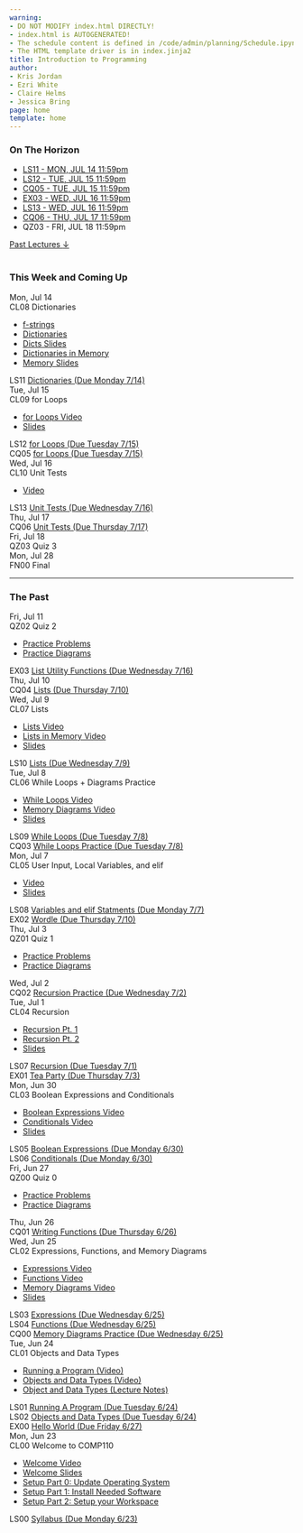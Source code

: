 ```yaml
---
warning:
- DO NOT MODIFY index.html DIRECTLY!
- index.html is AUTOGENERATED! 
- The schedule content is defined in /code/admin/planning/Schedule.ipynb
- The HTML template driver is in index.jinja2
title: Introduction to Programming
author:
- Kris Jordan
- Ezri White
- Claire Helms
- Jessica Bring
page: home
template: home
---
```


<div class="link-page pt-4">
<div class="row">

<!-- Horizon Box/Column -->
<div class="col-lg-4 col-md-12 col-md-1 order-lg-3 pt-5"> 
<div class="horizon-box mb-3">
<h3 class="header text-center pt-2">On The Horizon</h3><ul class="list-unstyled d-flexpx-sm-5 px-md-5 px-lg-0 flex-wrap justify-content-center justify-content-md-between justify-content-lg-center align-items-center"><li class="horizon-item"><a href="https://www.gradescope.com/">LS11 - MON, JUL 14 11:59pm</a></li><li class="horizon-item"><a href="https://www.gradescope.com/">LS12 - TUE, JUL 15 11:59pm</a></li><li class="horizon-item"><a href="/cqs/for-loops-lists-dicts.html">CQ05 - TUE, JUL 15 11:59pm</a></li><li class="horizon-item"><a href="/exercises/list-utils.html">EX03 - WED, JUL 16 11:59pm</a></li><li class="horizon-item"><a href="https://www.gradescope.com/">LS13 - WED, JUL 16 11:59pm</a></li><li class="horizon-item"><a href="/cqs/list-unit-tests.html">CQ06 - THU, JUL 17 11:59pm</a></li><li class="horizon-item"><span>QZ03 - FRI, JUL 18 11:59pm</span></li></ul></div>
<div class="past-link">
<a href="#past">
<div class="past-btn">
<div class="text-center align-middle past-text">Past Lectures <span class="down-arrow">&darr;</span></div>
</div>
</a>
</div>
</div>

<!-- Agenda Box/Column -->
<div class="col-lg-8 col-md-12 order-sm-2 order-lg-1 itinerary-col itinerary">
<div>
<!-- Allows us to smooth scroll to This Week and Coming Up section -->
<div id="latest" class="pb-3"></div>
<br>
<!-- Current Week and Future -->
<h3 class="header">This Week and Coming Up</h3></div><div data-type="lecture" data-date="2025-07-14" class="row itinerary-row py-2">
<div class="date col-md-2">Mon, Jul 14</div>
<div class="plans col-md-9"><div class="plan Class">
<span class="kind">CL08 </span><span class="title">Dictionaries</span>
<ul class="links"><li class="link"><a href="/lessons/f-strings.html">f-strings</a></li>
<li class="link"><a href="https://www.youtube.com/watch?v=PHkFp_T--yk">Dictionaries</a></li>
<li class="link"><a href="/static/slides/Old/LS19.pdf">Dicts Slides</a></li>
<li class="link"><a href="https://www.youtube.com/watch?v=tlfJfLBsuX0">Dictionaries in Memory</a></li>
<li class="link"><a href="/static/slides/Dicts-in-memory.pdf">Memory Slides</a></li>
</ul></div><div class="plan Lesson">
<span class="kind">LS11 </span><span class="title"><a href="https://www.gradescope.com/">Dictionaries (Due Monday 7/14)</a></span></div></div>
</div><div data-type="lecture" data-date="2025-07-15" class="row itinerary-row py-2">
<div class="date col-md-2">Tue, Jul 15</div>
<div class="plans col-md-9"><div class="plan Class">
<span class="kind">CL09 </span><span class="title">for Loops</span>
<ul class="links"><li class="link"><a href="/">for Loops Video</a></li>
<li class="link"><a href="/static/slides/LS12.pdf">Slides</a></li>
</ul></div><div class="plan Lesson">
<span class="kind">LS12 </span><span class="title"><a href="https://www.gradescope.com/">for Loops (Due Tuesday 7/15)</a></span></div><div class="plan Challenge Question">
<span class="kind">CQ05 </span><span class="title"><a href="/cqs/for-loops-lists-dicts.html">for Loops (Due Tuesday 7/15)</a></span></div></div>
</div><div data-type="lecture" data-date="2025-07-16" class="row itinerary-row py-2">
<div class="date col-md-2">Wed, Jul 16</div>
<div class="plans col-md-9"><div class="plan Class">
<span class="kind">CL10 </span><span class="title">Unit Tests</span>
<ul class="links"><li class="link"><a href="https://youtu.be/T_9JaV2aIS0">Video</a></li>
</ul></div><div class="plan Lesson">
<span class="kind">LS13 </span><span class="title"><a href="https://www.gradescope.com/">Unit Tests (Due Wednesday 7/16)</a></span></div></div>
</div><div data-type="lecture" data-date="2025-07-17" class="row itinerary-row py-2">
<div class="date col-md-2">Thu, Jul 17</div>
<div class="plans col-md-9"><div class="plan Challenge Question">
<span class="kind">CQ06 </span><span class="title"><a href="/cqs/list-unit-tests.html">Unit Tests (Due Thursday 7/17)</a></span></div></div>
</div><div data-type="lecture" data-date="2025-07-18" class="row itinerary-row py-2">
<div class="date col-md-2">Fri, Jul 18</div>
<div class="plans col-md-9"><div class="plan Quiz">
<span class="kind">QZ03 </span><span class="title">Quiz 3</span></div></div>
</div><div data-type="lecture" data-date="2025-07-28" class="row itinerary-row py-2">
<div class="date col-md-2">Mon, Jul 28</div>
<div class="plans col-md-9"><div class="plan Final">
<span class="kind">FN00 </span><span class="title">Final</span></div></div>
</div><!-- The Past section --><div id='past' class="pb-2"></div>
<hr>
<h3 class="header pt-3">The Past</h3><div data-type="lecture" data-date="2025-07-11" class="row itinerary-row py-2">
<div class="date col-md-2">Fri, Jul 11</div>
<div class="plans col-md-9"><div class="plan Quiz">
<span class="kind">QZ02 </span><span class="title">Quiz 2</span>
<ul class="links"><li class="link"><a href="/resources/practice/practice-problems.html">Practice Problems</a></li>
<li class="link"><a href="/resources/practice/MemDiagrams.html">Practice Diagrams</a></li>
</ul></div><div class="plan Exercise">
<span class="kind">EX03 </span><span class="title"><a href="/exercises/list-utils.html">List Utility Functions (Due Wednesday 7/16)</a></span></div></div>
</div><div data-type="lecture" data-date="2025-07-10" class="row itinerary-row py-2">
<div class="date col-md-2">Thu, Jul 10</div>
<div class="plans col-md-9"><div class="plan Challenge Question">
<span class="kind">CQ04 </span><span class="title"><a href="/cqs/lists.html">Lists (Due Thursday 7/10)</a></span></div></div>
</div><div data-type="lecture" data-date="2025-07-09" class="row itinerary-row py-2">
<div class="date col-md-2">Wed, Jul 9</div>
<div class="plans col-md-9"><div class="plan Class">
<span class="kind">CL07 </span><span class="title">Lists</span>
<ul class="links"><li class="link"><a href="https://www.youtube.com/watch?v=U_GP3Jkz5lU">Lists Video</a></li>
<li class="link"><a href="https://www.youtube.com/watch?v=WCvrVTUZ-Ac">Lists in Memory Video</a></li>
<li class="link"><a href="/static/slides/CL07.pdf">Slides</a></li>
</ul></div><div class="plan Lesson">
<span class="kind">LS10 </span><span class="title"><a href="https://www.gradescope.com/">Lists (Due Wednesday 7/9)</a></span></div></div>
</div><div data-type="lecture" data-date="2025-07-08" class="row itinerary-row py-2">
<div class="date col-md-2">Tue, Jul 8</div>
<div class="plans col-md-9"><div class="plan Class">
<span class="kind">CL06 </span><span class="title">While Loops + Diagrams Practice</span>
<ul class="links"><li class="link"><a href="https://www.youtube.com/watch?v=iiksOU66xSw">While Loops Video</a></li>
<li class="link"><a href="https://youtu.be/-IaBIsOxwOM">Memory Diagrams Video</a></li>
<li class="link"><a href="/static/slides/CL06.pdf">Slides</a></li>
</ul></div><div class="plan Lesson">
<span class="kind">LS09 </span><span class="title"><a href="https://www.gradescope.com/">While Loops (Due Tuesday 7/8)</a></span></div><div class="plan Challenge Question">
<span class="kind">CQ03 </span><span class="title"><a href="/cqs/while-loops.html">While Loops Practice (Due Tuesday 7/8)</a></span></div></div>
</div><div data-type="lecture" data-date="2025-07-07" class="row itinerary-row py-2">
<div class="date col-md-2">Mon, Jul 7</div>
<div class="plans col-md-9"><div class="plan Class">
<span class="kind">CL05 </span><span class="title">User Input, Local Variables, and elif</span>
<ul class="links"><li class="link"><a href="https://youtu.be/eRHLEucuLt4">Video</a></li>
<li class="link"><a href="/static/slides/CL05.pdf">Slides</a></li>
</ul></div><div class="plan Lesson">
<span class="kind">LS08 </span><span class="title"><a href="https://www.gradescope.com/">Variables and elif Statments (Due Monday 7/7)</a></span></div><div class="plan Exercise">
<span class="kind">EX02 </span><span class="title"><a href="/exercises/wordle.html">Wordle (Due Thursday 7/10)</a></span></div></div>
</div><div data-type="lecture" data-date="2025-07-03" class="row itinerary-row py-2">
<div class="date col-md-2">Thu, Jul 3</div>
<div class="plans col-md-9"><div class="plan Quiz">
<span class="kind">QZ01 </span><span class="title">Quiz 1</span>
<ul class="links"><li class="link"><a href="/resources/practice/practice-problems.html">Practice Problems</a></li>
<li class="link"><a href="/resources/practice/MemDiagrams.html">Practice Diagrams</a></li>
</ul></div></div>
</div><div data-type="lecture" data-date="2025-07-02" class="row itinerary-row py-2">
<div class="date col-md-2">Wed, Jul 2</div>
<div class="plans col-md-9"><div class="plan Challenge Question">
<span class="kind">CQ02 </span><span class="title"><a href="/cqs/recursive-fns.html">Recursion Practice (Due Wednesday 7/2)</a></span></div></div>
</div><div data-type="lecture" data-date="2025-07-01" class="row itinerary-row py-2">
<div class="date col-md-2">Tue, Jul 1</div>
<div class="plans col-md-9"><div class="plan Class">
<span class="kind">CL04 </span><span class="title">Recursion</span>
<ul class="links"><li class="link"><a href="https://www.youtube.com/watch?v=5mVmXIrG5ec">Recursion Pt. 1</a></li>
<li class="link"><a href="https://www.youtube.com/watch?v=lWwCoD9EV9g">Recursion Pt. 2</a></li>
<li class="link"><a href="/static/slides/CL04.pdf">Slides</a></li>
</ul></div><div class="plan Lesson">
<span class="kind">LS07 </span><span class="title"><a href="https://www.gradescope.com/">Recursion (Due Tuesday 7/1)</a></span></div><div class="plan Exercise">
<span class="kind">EX01 </span><span class="title"><a href="/exercises/tea-party.html">Tea Party (Due Thursday 7/3)</a></span></div></div>
</div><div data-type="lecture" data-date="2025-06-30" class="row itinerary-row py-2">
<div class="date col-md-2">Mon, Jun 30</div>
<div class="plans col-md-9"><div class="plan Class">
<span class="kind">CL03 </span><span class="title">Boolean Expressions and Conditionals</span>
<ul class="links"><li class="link"><a href="https://www.youtube.com/watch?v=tmmSlIq9I_0">Boolean Expressions Video</a></li>
<li class="link"><a href="https://youtu.be/omtIjdWHpoQ">Conditionals Video</a></li>
<li class="link"><a href="/static/slides/CL03.pdf">Slides</a></li>
</ul></div><div class="plan Lesson">
<span class="kind">LS05 </span><span class="title"><a href="https://www.gradescope.com/">Boolean Expressions (Due Monday 6/30)</a></span></div><div class="plan Lesson">
<span class="kind">LS06 </span><span class="title"><a href="https://www.gradescope.com/">Conditionals (Due Monday 6/30)</a></span></div></div>
</div><div data-type="lecture" data-date="2025-06-27" class="row itinerary-row py-2">
<div class="date col-md-2">Fri, Jun 27</div>
<div class="plans col-md-9"><div class="plan Quiz">
<span class="kind">QZ00 </span><span class="title">Quiz 0</span>
<ul class="links"><li class="link"><a href="/resources/practice/practice-problems.html">Practice Problems</a></li>
<li class="link"><a href="/resources/practice/MemDiagrams.html">Practice Diagrams</a></li>
</ul></div></div>
</div><div data-type="lecture" data-date="2025-06-26" class="row itinerary-row py-2">
<div class="date col-md-2">Thu, Jun 26</div>
<div class="plans col-md-9"><div class="plan Challenge Question">
<span class="kind">CQ01 </span><span class="title"><a href="/cqs/CQ00-functions.html">Writing Functions (Due Thursday 6/26)</a></span></div></div>
</div><div data-type="lecture" data-date="2025-06-25" class="row itinerary-row py-2">
<div class="date col-md-2">Wed, Jun 25</div>
<div class="plans col-md-9"><div class="plan Class">
<span class="kind">CL02 </span><span class="title">Expressions, Functions, and Memory Diagrams</span>
<ul class="links"><li class="link"><a href="https://youtu.be/a9ervj3kVNo">Expressions Video</a></li>
<li class="link"><a href="https://youtu.be/BIZA0clx5Zs">Functions Video</a></li>
<li class="link"><a href="https://youtu.be/HWMnlbt_4is">Memory Diagrams Video</a></li>
<li class="link"><a href="/static/slides/CL02.pdf">Slides</a></li>
</ul></div><div class="plan Lesson">
<span class="kind">LS03 </span><span class="title"><a href="https://www.gradescope.com/">Expressions (Due Wednesday 6/25)</a></span></div><div class="plan Lesson">
<span class="kind">LS04 </span><span class="title"><a href="https://www.gradescope.com/">Functions (Due Wednesday 6/25)</a></span></div><div class="plan Challenge Question">
<span class="kind">CQ00 </span><span class="title"><a href="https://www.gradescope.com/">Memory Diagrams Practice (Due Wednesday 6/25)</a></span></div></div>
</div><div data-type="lecture" data-date="2025-06-24" class="row itinerary-row py-2">
<div class="date col-md-2">Tue, Jun 24</div>
<div class="plans col-md-9"><div class="plan Class">
<span class="kind">CL01 </span><span class="title">Objects and Data Types</span>
<ul class="links"><li class="link"><a href="https://youtu.be/M1FeIzICA9A">Running a Program (Video)</a></li>
<li class="link"><a href="https://www.youtube.com/watch?v=6GxkRgIze-c">Objects and Data Types (Video)</a></li>
<li class="link"><a href="/lessons/objects_data_types.html">Object and Data Types (Lecture Notes)</a></li>
</ul></div><div class="plan Lesson">
<span class="kind">LS01 </span><span class="title"><a href="https://www.gradescope.com/">Running A Program (Due Tuesday 6/24)</a></span></div><div class="plan Lesson">
<span class="kind">LS02 </span><span class="title"><a href="https://www.gradescope.com/">Objects and Data Types (Due Tuesday 6/24)</a></span></div><div class="plan Exercise">
<span class="kind">EX00 </span><span class="title"><a href="/exercises/ex00_hello_world.html">Hello World (Due Friday 6/27)</a></span></div></div>
</div><div data-type="lecture" data-date="2025-06-23" class="row itinerary-row py-2">
<div class="date col-md-2">Mon, Jun 23</div>
<div class="plans col-md-9"><div class="plan Class">
<span class="kind">CL00 </span><span class="title">Welcome to COMP110</span>
<ul class="links"><li class="link"><a href="https://youtu.be/3qqaCsEVzng">Welcome Video</a></li>
<li class="link"><a href="/static/slides/CL00.pdf">Welcome Slides</a></li>
<li class="link"><a href="/resources/setup/os-update.html">Setup Part 0: Update Operating System</a></li>
<li class="link"><a href="/resources/setup/software.html">Setup Part 1: Install Needed Software</a></li>
<li class="link"><a href="/resources/setup/workspace.html">Setup Part 2: Setup your Workspace</a></li>
</ul></div><div class="plan Lesson">
<span class="kind">LS00 </span><span class="title"><a href="https://www.gradescope.com/">Syllabus (Due Monday 6/23)</a></span></div></div>
</div></div>
</div>